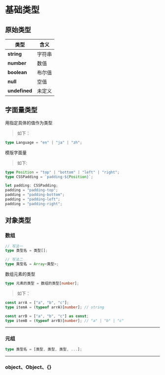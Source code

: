 # 基础类型

## 原始类型

| 类型          | 含义   |
| ------------- | ------ |
| **string**    | 字符串 |
| **number**    | 数值   |
| **boolean**   | 布尔值 |
| **null**      | 空值   |
| **undefined** | 未定义 |

## 字面量类型

用指定具体的值作为类型

> 如下：

```ts
type Language = "en" | "ja" | "zh";
```

模版字面量

> 如下:

```ts
type Position = "top" | "bottom" | "left" | "right";
type CSSPadding = `padding-${Position}`;

let padding: CSSPadding;
padding = "padding-top";
padding = "padding-bottom";
padding = "padding-left";
padding = "padding-right";
```

## 对象类型

### 数组

```ts
// 写法一
type 类型名 = 类型[];

// 写法二
type 类型名 = Array<类型>;
```

数组元素的类型

```ts
type 元素的类型 = 数组的类型[number];
```

> 如下：

```ts
const arrA = ["a", "b", "c"];
type itemA = (typeof arrA)[number]; // string

const arrB = ["a", "b", "c"] as const;
type itemB = (typeof arrB)[number]; // "a" | "b" | "c"
```

---

### 元组

```ts
type 类型名 = [类型, 类型, 类型, ...];
```

---

### object、Object、{}
